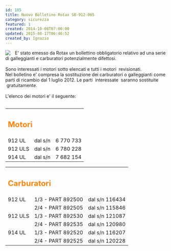 ```yaml
---
id: 185
title: Nuovo Bolletino Rotax SB-912-065
category: sicurezza
featured: 1
created: 2014-10-08T07:00:00
updated: 2015-08-17T06:46:52
created_by: Ignazio
---
```

<p>
 <img border="0" src="images/stories/rotax-logo.gif" style="float: left; padding-right: 1em;"/>
</p>
<p style="vertical-align: top;">
 E' stato emesso da Rotax un bollettino obbligatorio relativo ad una serie di galleggianti e carburatori potenzialmente difettosi.
 <br/>
 <br/>
 Sono interessati i motori sotto elencati e tutti i motori  revisionati.
 <br/>
 Nel bolletino e' compresa la sostituzione dei carburatori o galleggianti come parti di ricambio dal 1 luglio 2012. Le parti  interessate  saranno sostituite  gratuitamente.
 <br/>
 <br/>
 L'elenco dei motori e' il seguente:
</p>
<div style="float: left; padding-right: 1em;">
 <table cellpadding="5">
  <tbody>
   <tr>
    <td colspan="3">
     <h2 style="color: #fe8300;">
      Motori
     </h2>
    </td>
   </tr>
   <tr>
    <td>
     912 UL
    </td>
    <td style="text-align: right;">
     dal s/n
    </td>
    <td>
     6 770 733
    </td>
   </tr>
   <tr>
    <td>
     912 ULS
    </td>
    <td align="left" style="text-align: right;">
     dal s/n
    </td>
    <td>
     6 780 228
    </td>
   </tr>
   <tr>
    <td>
     914 UL
    </td>
    <td align="left" style="text-align: right;">
     dal s/n
    </td>
    <td>
     7 682 154
    </td>
   </tr>
  </tbody>
 </table>
</div>
<div>
 <table cellpadding="5">
  <tbody>
   <tr>
    <td colspan="3">
     <h2 style="color: #fe8300;">
      Carburatori
     </h2>
    </td>
   </tr>
   <tr>
    <td>
     912 UL
    </td>
    <td>
     1/3 - PART 892500
    </td>
    <td>
     dal s/n 116434
    </td>
   </tr>
   <tr>
    <td>
    </td>
    <td>
     2/4 - PART 892505
    </td>
    <td>
     dal s/n 115846
    </td>
   </tr>
   <tr>
    <td>
     912 ULS
    </td>
    <td>
     1/3 - PART 892530
    </td>
    <td>
     dal s/n 121087
    </td>
   </tr>
   <tr>
    <td>
    </td>
    <td>
     2/4 - PART 892535
    </td>
    <td>
     dal s/n 120980
    </td>
   </tr>
   <tr>
    <td>
     914 UL
    </td>
    <td>
     1/3 - PART 892520
    </td>
    <td>
     dal s/n 116207
    </td>
   </tr>
   <tr>
    <td>
    </td>
    <td>
     2/4 - PART 892525
    </td>
    <td>
     dal s/n 120228
    </td>
   </tr>
  </tbody>
 </table>
</div>
